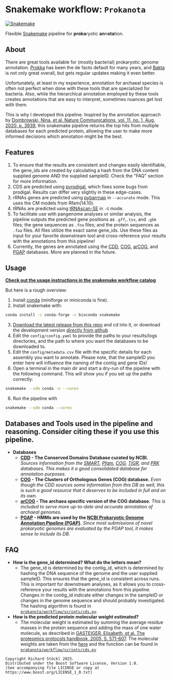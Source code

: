 # Snakemake workflow: `Prokanota`

[![Snakemake](https://img.shields.io/badge/snakemake-≥8.27.1-brightgreen.svg)](https://snakemake.github.io)

Flexible [Snakemake](https://snakemake.github.io) pipeline for **proka**ryotic **an**n**ota**tion.

## About
There are great tools available for (mostly bacterial) prokaryotic genome annotation. [Prokka](https://github.com/tseemann/prokka) has been the de facto default for many years, and [Bakta](https://github.com/oschwengers/bakta) is not only great overall, but gets regular updates making it even better.

Unfortunately, at least in my experience, annotation for archaeal species is often not perfect when done with these tools that are specialized for bacteria. Also, while the hierarchical annotation employed by these tools creates annotations that are easy to interpret, sometimes nuances get lost with them.

This is why I developed this pipeline. Inspired by the annotation approach by [Dombrowski, Nina, et al. Nature Communications, vol. 11, no. 1, Aug. 2020, p. 3939](https://doi.org/10.1038/s41467-020-17408-w), this snakemake pipeline returns the top hits from multiple databases for each predicted protein, allowing the user to make more informed decisions which annotation might be the best.

## Features

1. To ensure that the results are consistent and changes easily identifiable, the gene_ids are created by calculating a hash from the DNA content supplied genome AND the supplied sampleID. Check the "FAQ" section for more information.
2. CDS are predicted using [pyrodigal](https://github.com/althonos/pyrodigal), which fixes some bugs from prodigal. Results can differ very slightly in these edge-cases.
3. rRNAs genes are predicted using [pybarrnap](https://github.com/moshi4/pybarrnap) in `--accurate` mode. This uses the CM models from Rfam(14.10).
4. tRNAs are predicted using [tRNAscan-SE](https://github.com/UCSC-LoweLab/tRNAscan-SE) in `-G` mode.
5. To facilitate use with pangenome analyses or similar analysis, the pipeline outputs the predicted gene positions as `.gff`,`.tsv`, and `.gbk` files; the gene sequences as `.fna` files; and the protein sequences as `.faa` files. All files utilize the exact same gene_ids. Use these files as input for your favorite downstream tool and cross-reference your results with the annotations from this pipeline!
6. Currently, the genes are annotated using the [CDD](https://www.ncbi.nlm.nih.gov/Structure/cdd/cdd_help.shtml#NCBI_curated_domains), [COG](https://www.ncbi.nlm.nih.gov/COG/), [arCOG](https://pubmed.ncbi.nlm.nih.gov/25764277/), and [PGAP](https://ftp.ncbi.nlm.nih.gov/hmm/) databases. More are planned in the future.

## Usage

**[Check out the usage instructions in the snakemake workflow catalog](https://snakemake.github.io/snakemake-workflow-catalog/docs/workflows/richardstoeckl%20prokanota.html)**

But here is a rough overview:
1. Install [conda](https://docs.conda.io/en/latest/miniconda.html) (miniforge or miniconda is fine).
2. Install snakemake with:
```bash
conda install -c conda-forge -c bioconda snakemake
```
3. [Download the latest release from this repo](https://github.com/richardstoeckl/prokanota/releases/latest) and cd into it, or download the development version [directly from github](https://github.com/richardstoeckl/prokanota/archive/refs/heads/main.zip)
4. Edit the `config/config.yaml` to provide the paths to your results/logs directories, and the path to where you want the databases to be downloaded to.
5. Edit the `config/metadata.csv` file with the specific details for each assembly you want to annotate. Please note, that the sampleID you enter here will influence the naming of the contig and gene IDs!
5. Open a terminal in the main dir and start a dry-run of the pipeline with the following command. This will show you if you set up the paths correctly:

```bash
snakemake --sdm conda -n --cores
```
6. Run the pipeline with
```bash
snakemake --sdm conda --cores
```

## Databases and Tools used in the pipeline and reasoning. Consider citing these if you use this pipeline.
- **Databases**
    - **[CDD](https://www.ncbi.nlm.nih.gov/Structure/cdd/cdd_help.shtml#NCBI_curated_domains) - The Conserved Domains Database curated by NCBI.** *Sources information from the [SMART](http://smart.embl-heidelberg.de/), [Pfam](http://pfam.sanger.ac.uk/), [COG](https://www.ncbi.nlm.nih.gov/COG/), [TIGR](https://www.ncbi.nlm.nih.gov/Structure/cdd/docs/tigrfams.html), and [PRK](https://www.ncbi.nlm.nih.gov/proteinclusters) databases. This makes it a good consolidated database for annotation purposes.*
    - **[COG](https://www.ncbi.nlm.nih.gov/COG/) - The Clusters of Orthologous Genes (COG) database.** *Even though the CDD sources some information from this DB as well, this is such a good resource that it deserves to be included in full and on its own.*
    - **[arCOG](https://pubmed.ncbi.nlm.nih.gov/25764277/) - The archaea specific version of the COG database.** *This is included to serve more up-to-date and accurate annotation of archaeal genomes.*
    - **[PGAP](https://ftp.ncbi.nlm.nih.gov/hmm/) - HMMs are used by the [NCBI Prokaryotic Genome Annotation Pipeline (PGAP)](https://pubmed.ncbi.nlm.nih.gov/33270901/).** *Since most submissions of novel prokaryotic genomes are evaluated by the PGAP tool, it makes sense to include its DB.*



## FAQ

- **How is the gene_id determined? What do the letters mean?**
  - The gene_id is determined by the contig_id, which is determined by hashing the DNA sequence of the genome and the user supplied sampleID. This ensures that the gene_id is consistent across runs. This is important for downstream analyses, as it allows you to cross-reference your results with the annotations from this pipeline. Changes in the contig_id indicate either changes in the sampleID or changes in the genome sequence and should probably investigated. The hashing algorithm is found in [`prokanota/workflow/scripts/cds.py`](https://github.com/richardstoeckl/prokanota/blob/97462102247b8059d4556bd9fd16e7bc85e4714d/prokanota/workflow/scripts/cds.py#L58-L84).
- **How is the predicted protein molecular weight estimated?**
  - The molecular weight is estimated by summing the average residue masses in the protein sequence and adding the mass of one water molecule, as described in [GASTEIGER, Elisabeth, et al. The proteomics protocols handbook, 2005, S. 571-607](https://doi.org/10.1385/1-59259-890-0:571). The molecular weights are taken from the [here](https://web.expasy.org/findmod/findmod_masses.html#AA) and the function can be found in [`prokanota/workflow/scripts/cds.py`](https://github.com/richardstoeckl/prokanota/blob/97462102247b8059d4556bd9fd16e7bc85e4714d/prokanota/workflow/scripts/cds.py#L240-L258)





```
Copyright Richard Stöckl 2025.
Distributed under the Boost Software License, Version 1.0.
(See accompanying file LICENSE or copy at 
https://www.boost.org/LICENSE_1_0.txt)
```